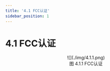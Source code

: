```yaml
---
title: '4.1 FCC认证'
sidebar_position: 1
---
```


# 4.1 FCC认证

<center>
![](./img/4.1.1.png)<br />
图 4.1.1 FCC认证
</center>



